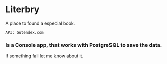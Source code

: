 
# Literbry


A place to found a especial book. 

```API: Gutendex.com```

### Is a Console app, that works with PostgreSQL to save the data.


If something fail let me know about it.
